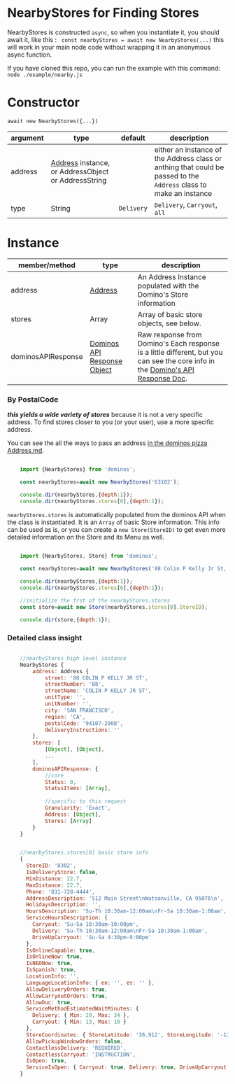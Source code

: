 
NearbyStores for Finding Stores
====
NearbyStores is constructed `async`, so when you instantiate it, you should await it, like this : ` const nearbyStores = await new NearbyStores(...)` this will work in your main node code without wrapping it in an anonymous async function.

If you have cloned this repo, you can run the example with this command:
`node ./example/nearby.js`

Constructor
====

`await new NearbyStores({...})`

|argument |type  |default   |description|
|-------- |----  |-------   |--------|
|address  |[Address](https://github.com/RIAEvangelist/node-dominos-pizza-api/blob/v3.x/docs/Address.md) instance, or AddressObject or AddressString | |either an instance of the Address class or anthing that could be passed to the `Address` class to make an instance|
|type     |String|`Delivery`|`Delivery`, `Carryout`, `all`|


Instance
====

|member/method      |type  |description|
|-------------      |------|-------    |
|address            |[Address](https://github.com/RIAEvangelist/node-dominos-pizza-api/blob/v3.x/docs/Address.md)|An Address Instance populated with the Domino's Store information|
|stores             |Array| Array of basic store objects, see below.|
|dominosAPIResponse |[Dominos API Response Object](https://github.com/RIAEvangelist/node-dominos-pizza-api/blob/v3.x/docs/DominosAPIResponse.md)|Raw response from Domino's Each response is a little different, but you can see the core info in the [Domino's API Response Doc](https://github.com/RIAEvangelist/node-dominos-pizza-api/blob/v3.x/docs/DominosAPIResponse.md). |

### By PostalCode
***this yields a wide variety of stores*** because it is not a very specific address. To find stores closer to you (or your user), use a more specific address.

You can see the all the ways to pass an address [in the dominos pizza Address.md](https://github.com/RIAEvangelist/node-dominos-pizza-api/blob/v3.x/docs/Address.md).

```js

    import {NearbyStores} from 'dominos';

    const nearbyStores=await new NearbyStores('63102');

    console.dir(nearbyStores,{depth:1});
    console.dir(nearbyStores.stores[0],{depth:1});

```

`nearbyStores.stores` is automatically populated from the dominos API when the class is instantiated. It is an `Array` of basic Store information. This info can be used as is, or you can create a `new Store(StoreID)` to get even more detailed information on the Store and its Menu as well.

``` js

    import {NearbyStores, Store} from 'dominos';
  
    const nearbyStores=await new NearbyStores('88 Colin P Kelly Jr St, 94107');

    console.dir(nearbyStores,{depth:1});
    console.dir(nearbyStores.stores[0],{depth:1});

    //initialize the frst of the nearbyStores.stores
    const store=await new Store(nearbyStores.stores[0].StoreID);

    console.dir(store,{depth:1});
```


### Detailed class insight

```js

    //nearbyStores high level instance
    NearbyStores {
        address: Address {
            street: '88 COLIN P KELLY JR ST',
            streetNumber: '88',
            streetName: 'COLIN P KELLY JR ST',
            unitType: '',
            unitNumber: '',
            city: 'SAN FRANCISCO',
            region: 'CA',
            postalCode: '94107-2008',
            deliveryInstructions: ''
        },
        stores: [
            [Object], [Object],
            ...
        ],
        dominosAPIResponse: {
            //core
            Status: 0,
            StatusItems: [Array],
            
            //specific to this request
            Granularity: 'Exact',
            Address: [Object],
            Stores: [Array]
        }
    }


    //nearbyStores.stores[0] basic store info
    {
      StoreID: '8302',
      IsDeliveryStore: false,
      MinDistance: 22.7,
      MaxDistance: 22.7,
      Phone: '831-728-4444',
      AddressDescription: '512 Main Street\nWatsonville, CA 95076\n',
      HolidaysDescription: '',
      HoursDescription: 'Su-Th 10:30am-12:00am\nFr-Sa 10:30am-1:00am',
      ServiceHoursDescription: {
        Carryout: 'Su-Sa 10:30am-10:00pm',
        Delivery: 'Su-Th 10:30am-12:00am\nFr-Sa 10:30am-1:00am',
        DriveUpCarryout: 'Su-Sa 4:30pm-9:00pm'
      },
      IsOnlineCapable: true,
      IsOnlineNow: true,
      IsNEONow: true,
      IsSpanish: true,
      LocationInfo: '',
      LanguageLocationInfo: { en: '', es: '' },
      AllowDeliveryOrders: true,
      AllowCarryoutOrders: true,
      AllowDuc: true,
      ServiceMethodEstimatedWaitMinutes: {
        Delivery: { Min: 29, Max: 34 },
        Carryout: { Min: 13, Max: 18 }
      },
      StoreCoordinates: { StoreLatitude: '36.912', StoreLongitude: '-121.759' },
      AllowPickupWindowOrders: false,
      ContactlessDelivery: 'REQUIRED',
      ContactlessCarryout: 'INSTRUCTION',
      IsOpen: true,
      ServiceIsOpen: { Carryout: true, Delivery: true, DriveUpCarryout: false }
    }

```